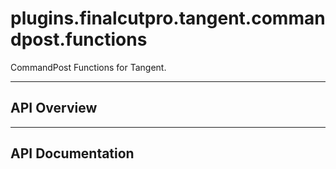 # plugins.finalcutpro.tangent.commandpost.functions

CommandPost Functions for Tangent.

---

## API Overview

---

## API Documentation

